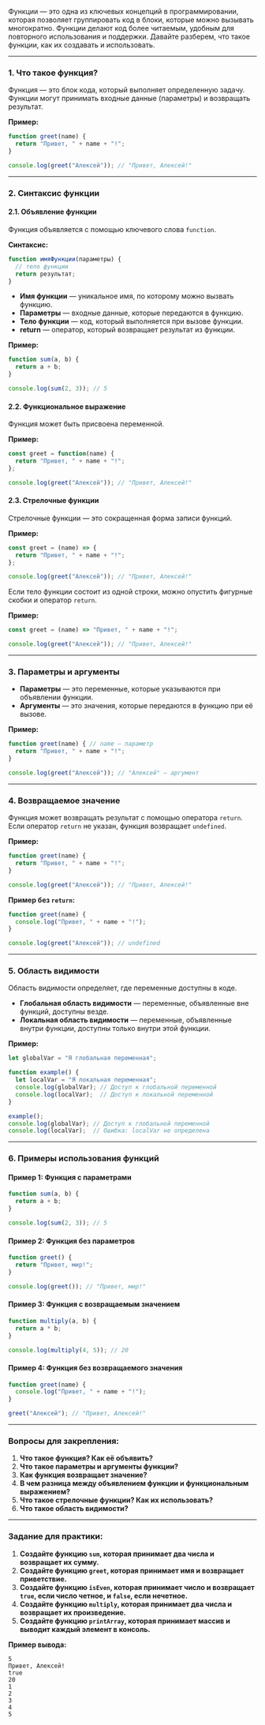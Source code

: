Функции — это одна из ключевых концепций в программировании, которая позволяет группировать код в блоки, которые можно вызывать многократно. Функции делают код более читаемым, удобным для повторного использования и поддержки. Давайте разберем, что такое функции, как их создавать и использовать.

---

### 1. **Что такое функция?**

Функция — это блок кода, который выполняет определенную задачу. Функции могут принимать входные данные (параметры) и возвращать результат.

**Пример:**
```javascript
function greet(name) {
  return "Привет, " + name + "!";
}

console.log(greet("Алексей")); // "Привет, Алексей!"
```

---

### 2. **Синтаксис функции**

#### 2.1. **Объявление функции**

Функция объявляется с помощью ключевого слова `function`.

**Синтаксис:**
```javascript
function имяФункции(параметры) {
  // тело функции
  return результат;
}
```

- **Имя функции** — уникальное имя, по которому можно вызвать функцию.
- **Параметры** — входные данные, которые передаются в функцию.
- **Тело функции** — код, который выполняется при вызове функции.
- **return** — оператор, который возвращает результат из функции.

**Пример:**
```javascript
function sum(a, b) {
  return a + b;
}

console.log(sum(2, 3)); // 5
```

#### 2.2. **Функциональное выражение**

Функция может быть присвоена переменной.

**Пример:**
```javascript
const greet = function(name) {
  return "Привет, " + name + "!";
};

console.log(greet("Алексей")); // "Привет, Алексей!"
```

#### 2.3. **Стрелочные функции**

Стрелочные функции — это сокращенная форма записи функций.

**Пример:**
```javascript
const greet = (name) => {
  return "Привет, " + name + "!";
};

console.log(greet("Алексей")); // "Привет, Алексей!"
```

Если тело функции состоит из одной строки, можно опустить фигурные скобки и оператор `return`.

**Пример:**
```javascript
const greet = (name) => "Привет, " + name + "!";

console.log(greet("Алексей")); // "Привет, Алексей!"
```

---

### 3. **Параметры и аргументы**

- **Параметры** — это переменные, которые указываются при объявлении функции.
- **Аргументы** — это значения, которые передаются в функцию при её вызове.

**Пример:**
```javascript
function greet(name) { // name — параметр
  return "Привет, " + name + "!";
}

console.log(greet("Алексей")); // "Алексей" — аргумент
```

---

### 4. **Возвращаемое значение**

Функция может возвращать результат с помощью оператора `return`. Если оператор `return` не указан, функция возвращает `undefined`.

**Пример:**
```javascript
function greet(name) {
  return "Привет, " + name + "!";
}

console.log(greet("Алексей")); // "Привет, Алексей!"
```

**Пример без `return`:**
```javascript
function greet(name) {
  console.log("Привет, " + name + "!");
}

console.log(greet("Алексей")); // undefined
```

---

### 5. **Область видимости**

Область видимости определяет, где переменные доступны в коде.

- **Глобальная область видимости** — переменные, объявленные вне функций, доступны везде.
- **Локальная область видимости** — переменные, объявленные внутри функции, доступны только внутри этой функции.

**Пример:**
```javascript
let globalVar = "Я глобальная переменная";

function example() {
  let localVar = "Я локальная переменная";
  console.log(globalVar); // Доступ к глобальной переменной
  console.log(localVar);  // Доступ к локальной переменной
}

example();
console.log(globalVar); // Доступ к глобальной переменной
console.log(localVar);  // Ошибка: localVar не определена
```

---

### 6. **Примеры использования функций**

#### Пример 1: Функция с параметрами
```javascript
function sum(a, b) {
  return a + b;
}

console.log(sum(2, 3)); // 5
```

#### Пример 2: Функция без параметров
```javascript
function greet() {
  return "Привет, мир!";
}

console.log(greet()); // "Привет, мир!"
```

#### Пример 3: Функция с возвращаемым значением
```javascript
function multiply(a, b) {
  return a * b;
}

console.log(multiply(4, 5)); // 20
```

#### Пример 4: Функция без возвращаемого значения
```javascript
function greet(name) {
  console.log("Привет, " + name + "!");
}

greet("Алексей"); // "Привет, Алексей!"
```

---

### Вопросы для закрепления:

1. **Что такое функция? Как её объявить?**
2. **Что такое параметры и аргументы функции?**
3. **Как функция возвращает значение?**
4. **В чем разница между объявлением функции и функциональным выражением?**
5. **Что такое стрелочные функции? Как их использовать?**
6. **Что такое область видимости?**

---

### Задание для практики:

1. **Создайте функцию `sum`, которая принимает два числа и возвращает их сумму.**
2. **Создайте функцию `greet`, которая принимает имя и возвращает приветствие.**
3. **Создайте функцию `isEven`, которая принимает число и возвращает `true`, если число четное, и `false`, если нечетное.**
4. **Создайте функцию `multiply`, которая принимает два числа и возвращает их произведение.**
5. **Создайте функцию `printArray`, которая принимает массив и выводит каждый элемент в консоль.**

**Пример вывода:**
```
5
Привет, Алексей!
true
20
1
2
3
4
5
```
